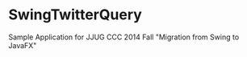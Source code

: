 SwingTwitterQuery
=================

Sample Application for JJUG CCC 2014 Fall "Migration from Swing to JavaFX"
